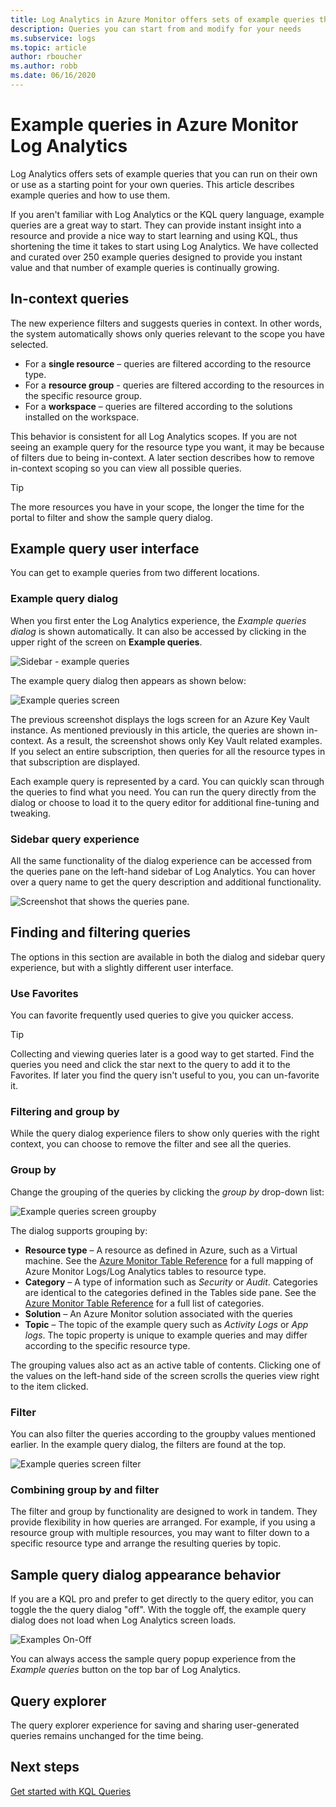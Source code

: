 ```yaml
---
title: Log Analytics in Azure Monitor offers sets of example queries that you can run on their own or use as a starting point for your own queries. 
description: Queries you can start from and modify for your needs 
ms.subservice: logs
ms.topic: article
author: rboucher
ms.author: robb
ms.date: 06/16/2020
---
```


# Example queries in Azure Monitor Log Analytics
Log Analytics offers sets of example queries that you can run on their own or use as a starting point for your own queries. This article describes example queries and how to use them.

If you aren't familiar with Log Analytics or the KQL query language, example queries are a great way to start. They can provide instant insight into a resource and provide a nice way to start learning and using KQL, thus shortening the time it takes to start using Log Analytics. We have collected and curated over 250 example queries designed to provide you instant value and that number of example queries is continually growing.

## In-context queries

The new experience filters and suggests queries in context. In other words, the system automatically shows only queries relevant to the scope you have selected.

- For a **single resource** – queries are filtered according to the resource type.
- For a **resource group** - queries are filtered according to the resources in the specific resource group.
- For a **workspace** – queries are filtered according to the solutions installed on the workspace.

This behavior is consistent for all Log Analytics scopes. If you are not seeing an example query for the resource type you want, it may be because of filters  due to being in-context. A later section describes how to remove in-context scoping so you can view all possible queries.

> [!TIP]
> The more resources you have in your scope, the longer the time for the portal to filter and show the sample query dialog.

## Example query user interface

You can get to example queries from two different locations.

### Example query dialog

When you first enter the Log Analytics experience, the *Example queries dialog* is shown automatically.  It can also be accessed by clicking in the upper right of the screen on **Example queries**.

![Sidebar - example queries](media/saved-queries/sidebar-2.png)

The example query dialog then appears as shown below:  

![Example queries screen](media/saved-queries/example-query-start.png)

The previous screenshot displays the logs screen for an Azure Key Vault instance. As mentioned previously in this article, the queries are shown in-context.  As a result, the screenshot shows only Key Vault related examples. If you select an entire subscription, then queries for all the resource types in that subscription are displayed.  

Each example query is represented by a card. You can quickly scan through the queries to find what you need. You can run the query directly from the dialog or choose to load it to the query editor for additional fine-tuning and tweaking.

### Sidebar query experience

All the same functionality of the dialog experience can be accessed from the queries pane on the left-hand sidebar of Log Analytics. You can hover over a query name to get the query description and additional functionality.

![Screenshot that shows the queries pane.](media/saved-queries/sidebar-3.png)

## Finding and filtering queries

The options in this section are available in both the dialog and sidebar query experience, but with a slightly different user interface.  

### Use Favorites

You can favorite frequently used queries to give you quicker access.

> [!TIP]
> Collecting and viewing queries later is a good way to get started. Find the queries you need and click the star next to the query to add it to the Favorites. If later you find the query isn't useful to you, you can un-favorite it.  

### Filtering and group by

While the query dialog experience filers to show only queries with the right context, you can choose to remove the filter and see all the queries.

### Group by

Change the grouping of the queries by clicking the *group by* drop-down list:

![Example queries screen groupby](media/saved-queries/example-query-groupby.png)

The dialog supports grouping by:

- **Resource type** – A resource as defined in Azure, such as a Virtual machine. See the [Azure Monitor Table Reference](/azure/azure-monitor/reference/tables/tables-resourcetype) for a full mapping of Azure Monitor Logs/Log Analytics tables to resource type.  
- **Category** – A type of information such as *Security* or *Audit*. Categories are identical to the categories defined in the Tables side pane. See the [Azure Monitor Table Reference](/azure/azure-monitor/reference/tables/tables-category) for a full list of categories.  
- **Solution** – An Azure Monitor solution associated with the queries
- **Topic** – The topic of the example query such as *Activity Logs* or *App logs*. The topic property is unique to example queries and may differ according to the specific resource type.

The grouping values also act as an active table of contents. Clicking one of the values on the left-hand side of the screen scrolls the queries view right to the item clicked.

### Filter

You can also filter the queries according to the groupby values mentioned earlier. In the example query dialog, the filters are found at the top.

![Example queries screen filter](media/saved-queries/example-query-filter.png)

### Combining group by and filter

The filter and group by functionality are designed to work in tandem. They provide flexibility in how queries are arranged. For example, if you using a resource group with multiple resources, you may want to filter down to a specific resource type and arrange the resulting queries by topic.

## Sample query dialog appearance behavior

If you are a KQL pro and prefer to get directly to the query editor, you can toggle the the query dialog "off". With the toggle off, the example query dialog does not load when Log Analytics screen loads.

![Examples On-Off](media/saved-queries/examples-on-off.png)

You can always access the sample query popup experience from the *Example queries* button on the top bar of Log Analytics.

## Query explorer

The query explorer experience for saving and sharing user-generated queries remains unchanged for the time being.

## Next steps

[Get started with KQL Queries](get-started-queries.md)

